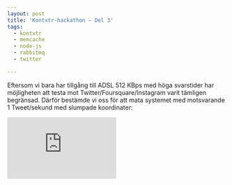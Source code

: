 ```yaml
---
layout: post
title: 'Kontxtr-hackathon – Del 3'
tags:
  - kontxtr
  - memcache
  - node-js
  - rabbitmq
  - twitter

---
```


Eftersom vi bara har tillgång till ADSL 512 KBps med höga svarstider har möjligheten att testa mot Twitter/Foursquare/Instagram varit tämligen begränsad. Därför bestämde vi oss för att mata systemet med motsvarande 1 Tweet/sekund med slumpade koordinater:

<iframe src="https://player.vimeo.com/video/35086795?title=0&amp;byline=0&amp;portrait=0" width="250" height="141" frameborder="0" webkitAllowFullScreen mozallowfullscreen allowFullScreen></iframe>


